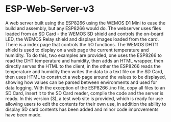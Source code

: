 # ESP-Web-Server-v3
A web server built using the ESP8266 using the WEMOS D1 Mini to ease the build and assembly, but any ESP8266 would do.
The webserver uses files loaded from an SD Card - the WEMOS SD shield and controls the on-board LED, the WEMOS Relay shield and displays images loaded from the card. There is a index page that controls the I/O functions.
The WEMOS DHT11 shield is used to display on a web page the current temperature and humidity. To do this, two examples are provided, one uses the ESP8266 to read the DHT temperature and humidity, then adds an HTML wrapper, then directly serves the HTML to the client, in the other the ESP8266 reads the temperature and humidity then writes the data to a text file on the SD Card, then uses HTML to construct a web page around the values to be displayed, showing how values can be parsed between environments and used for data logging.
With the exception of the ESP8266 .ino file, copy all files to an SD Card, insert it to the SD Card reader, compile the code and the server is ready.
In this version (3), a test web site is provided, which is ready for use allowing users to edit the contents for their own use, in addition the ability to display SD card contents has been added and minor code improvements have been made.
